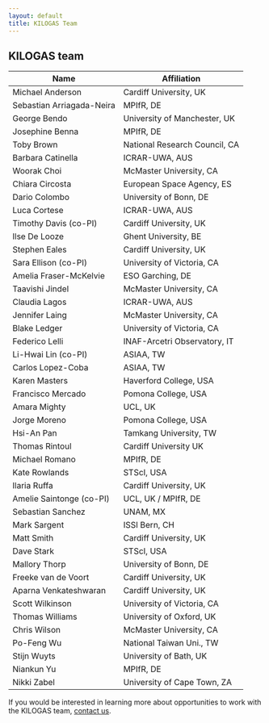 ```yaml
---
layout: default
title: KILOGAS Team
---
```


## KILOGAS team

| Name      				| Affiliation                   |
| ----------- 				| ----------- 				    |
| Michael Anderson 			| Cardiff University, UK		|
| Sebastian Arriagada-Neira	| MPIfR, DE 					|
| George Bendo				| University of Manchester, UK	|
| Josephine Benna			| MPIfR, DE 					|
| Toby Brown				| National Research Council, CA |
| Barbara Catinella			| ICRAR-UWA, AUS				|
| Woorak Choi				| McMaster University, CA 		|
| Chiara Circosta			| European Space Agency, ES 	|
| Dario Colombo				| University of Bonn, DE 		|
| Luca Cortese				| ICRAR-UWA, AUS				|	
| Timothy Davis (co-PI) 	| Cardiff University, UK        |
| Ilse De Looze				| Ghent University, BE 			|
| Stephen Eales				| Cardiff University, UK        |
| Sara Ellison  (co-PI)    	| University of Victoria, CA    |
| Amelia Fraser-McKelvie	| ESO Garching, DE 				|
| Taavishi Jindel			| McMaster University, CA 		|
| Claudia Lagos				| ICRAR-UWA, AUS				|
| Jennifer Laing 			| McMaster University, CA 		|
| Blake Ledger				| University of Victoria, CA 	|
| Federico Lelli 			| INAF-Arcetri Observatory, IT 	|
| Li-Hwai Lin   (co-PI)  	| ASIAA, TW				        |
| Carlos Lopez-Coba			| ASIAA, TW						|
| Karen Masters				| Haverford College, USA		|
| Francisco Mercado			| Pomona College, USA			|
| Amara Mighty				| UCL, UK						|
| Jorge Moreno				| Pomona College, USA			|
| Hsi-An Pan 				| Tamkang University, TW		|
| Thomas Rintoul 			| Cardiff University UK 		|
| Michael Romano			| MPIfR, DE 					| 
| Kate Rowlands				| STScI, USA					|
| Ilaria Ruffa				| Cardiff University, UK		|
| Amelie Saintonge  (co-PI) | UCL, UK / MPIfR, DE       	|
| Sebastian Sanchez			| UNAM, MX 						|
| Mark Sargent				| ISSI Bern, CH					|
| Matt Smith				| Cardiff University, UK		|
| Dave Stark				| STScI, USA					|
| Mallory Thorp				| University of Bonn, DE 		|
| Freeke van de Voort		| Cardiff University, UK 		|
| Aparna Venkateshwaran		| Cardiff University, UK		|
| Scott Wilkinson			| University of Victoria, CA 	|
| Thomas Williams			| University of Oxford, UK		|
| Chris Wilson				| McMaster University, CA 		|
| Po-Feng Wu 				| National Taiwan Uni., TW 		|
| Stijn Wuyts				| University of Bath, UK 		|
| Niankun Yu 				| MPIfR, DE 					|
| Nikki Zabel				| University of Cape Town, ZA 	|


If you would be interested in learning more about opportunities to work with the KILOGAS team, [contact us](/contact/).

